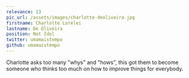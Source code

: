 ```yaml
---
relevance: 13
pic_url: /assets/images/charlotte-deoliveira.jpg
firstname: Charlotte Lorelei
lastname: De Oliveira
position: Net Idol
twitter: umamaistempo
github: umamaistempo
---
```


Charlotte asks too many "whys" and "hows", this got them to become someone who thinks too much on how to improve things for everybody.
